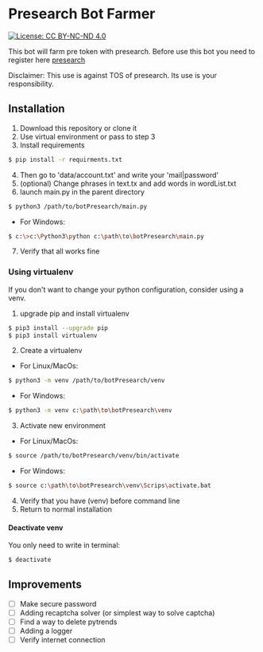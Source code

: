 # Presearch Bot Farmer

[![License: CC BY-NC-ND 4.0](https://img.shields.io/badge/License-CC%20BY--NC--ND%204.0-lightgrey.svg)](https://creativecommons.org/licenses/by-nc-nd/4.0/)

This bot will farm pre token with presearch.
Before use this bot you need to register here [presearch](https://presearch.org/signup?rid=1800866)

Disclaimer: This use is against TOS of presearch. Its use is your responsibility.

## Installation

1. Download this repository or clone it
2. Use virtual environment or pass to step 3
3. Install requirements
```bash
$ pip install -r requirments.txt
```
4. Then go to 'data/account.txt' and write your 'mail|password'
5. (optional) Change phrases in text.tx and add words in wordList.txt
6. launch main.py in the parent directory
```bash
$ python3 /path/to/botPresearch/main.py
```
- For Windows:
```bash
$ c:\>c:\Python3\python c:\path\to\botPresearch\main.py
```
7. Verify that all works fine

### Using virtualenv

If you don't want to change your python configuration, consider using a venv.

1. upgrade pip and install virtualenv

```bash
$ pip3 install --upgrade pip
$ pip3 install virtualenv
```

2. Create a virtualenv
- For Linux/MacOs:
```bash
$ python3 -m venv /path/to/botPresearch/venv
```
- For Windows:
```bash
$ python3 -m venv c:\path\to\botPresearch\venv
```
3. Activate new environment
- For Linux/MacOs:
```bash
$ source /path/to/botPresearch/venv/bin/activate
```
- For Windows:
```bash
$ source c:\path\to\botPresearch\venv\Scrips\activate.bat
```
4. Verify that you have (venv) before command line
5. Return to normal installation

#### Deactivate venv

You only need to write in terminal:
```bash
$ deactivate
```

## Improvements

- [ ] Make secure password
- [ ] Adding recaptcha solver (or simplest way to solve captcha)
- [ ] Find a way to delete pytrends
- [ ] Adding a logger
- [ ] Verify internet connection